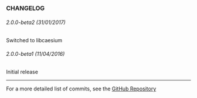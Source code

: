 ### CHANGELOG

###### 2.0.0-beta2 (31/01/2017)
Switched to libcaesium

###### 2.0.0-beta1 (11/04/2016)
Initial release

----------

For a more detailed list of commits, see the [GitHub Repository](https://github.com/Lymphatus/caesium-image-compressor)
